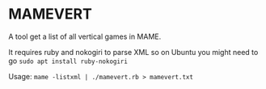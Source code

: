 # MAMEVERT

A tool get a list of all vertical games in MAME.

It requires ruby and nokogiri to parse XML so on Ubuntu you might need to go `sudo apt install ruby-nokogiri`


Usage: `mame -listxml | ./mamevert.rb > mamevert.txt`
